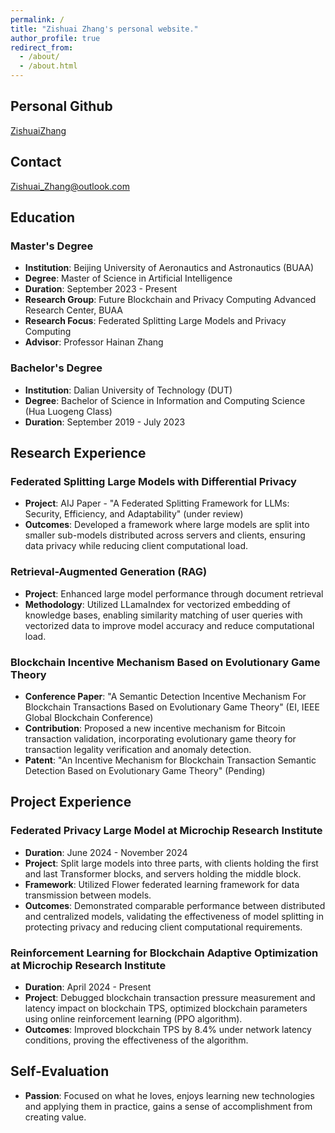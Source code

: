 ```yaml
---
permalink: /
title: "Zishuai Zhang's personal website."
author_profile: true
redirect_from: 
  - /about/
  - /about.html
---
```


## Personal Github

[ZishuaiZhang](https://github.com/zzs97str)

## Contact

[Zishuai_Zhang@outlook.com](mailto:Zishuai_Zhang@outlook.com)

## Education

### Master's Degree
- **Institution**: Beijing University of Aeronautics and Astronautics (BUAA)
- **Degree**: Master of Science in Artificial Intelligence
- **Duration**: September 2023 - Present
- **Research Group**: Future Blockchain and Privacy Computing Advanced Research Center, BUAA
- **Research Focus**: Federated Splitting Large Models and Privacy Computing
- **Advisor**: Professor Hainan Zhang

### Bachelor's Degree
- **Institution**: Dalian University of Technology (DUT)
- **Degree**: Bachelor of Science in Information and Computing Science (Hua Luogeng Class)
- **Duration**: September 2019 - July 2023


## Research Experience

### Federated Splitting Large Models with Differential Privacy
- **Project**: AIJ Paper - "A Federated Splitting Framework for LLMs: Security, Efficiency, and Adaptability" (under review)
- **Outcomes**: Developed a framework where large models are split into smaller sub-models distributed across servers and clients, ensuring data privacy while reducing client computational load.

### Retrieval-Augmented Generation (RAG)
- **Project**: Enhanced large model performance through document retrieval
- **Methodology**: Utilized LLamaIndex for vectorized embedding of knowledge bases, enabling similarity matching of user queries with vectorized data to improve model accuracy and reduce computational load.

### Blockchain Incentive Mechanism Based on Evolutionary Game Theory
- **Conference Paper**: "A Semantic Detection Incentive Mechanism For Blockchain Transactions Based on Evolutionary Game Theory" (EI, IEEE Global Blockchain Conference)
- **Contribution**: Proposed a new incentive mechanism for Bitcoin transaction validation, incorporating evolutionary game theory for transaction legality verification and anomaly detection.
- **Patent**: "An Incentive Mechanism for Blockchain Transaction Semantic Detection Based on Evolutionary Game Theory" (Pending)

## Project Experience

### Federated Privacy Large Model at Microchip Research Institute
- **Duration**: June 2024 - November 2024
- **Project**: Split large models into three parts, with clients holding the first and last Transformer blocks, and servers holding the middle block.
- **Framework**: Utilized Flower federated learning framework for data transmission between models.
- **Outcomes**: Demonstrated comparable performance between distributed and centralized models, validating the effectiveness of model splitting in protecting privacy and reducing client computational requirements.

### Reinforcement Learning for Blockchain Adaptive Optimization at Microchip Research Institute
- **Duration**: April 2024 - Present
- **Project**: Debugged blockchain transaction pressure measurement and latency impact on blockchain TPS, optimized blockchain parameters using online reinforcement learning (PPO algorithm).
- **Outcomes**: Improved blockchain TPS by 8.4% under network latency conditions, proving the effectiveness of the algorithm.

## Self-Evaluation
- **Passion**: Focused on what he loves, enjoys learning new technologies and applying them in practice, gains a sense of accomplishment from creating value.

